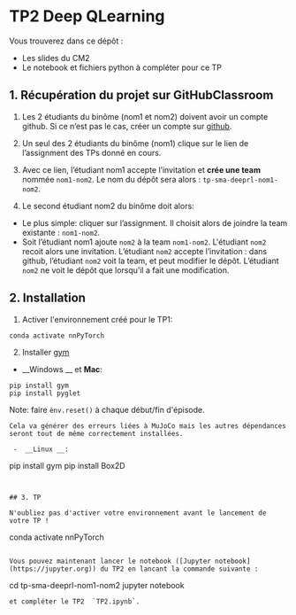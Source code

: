 # TP2 Deep QLearning

Vous trouverez dans ce dépôt :
* Les slides du CM2
* Le notebook et fichiers python à compléter pour ce TP

## 1. Récupération du projet sur GitHubClassroom


1. Les 2 étudiants du binôme (nom1 et nom2) doivent avoir un compte github. Si ce n’est pas le cas, créer un compte sur [github](https://github.com).
2. Un seul des 2 étudiants du binôme (nom1) clique sur le lien de l’assignment des TPs donné en cours.

3. Avec ce lien, l’étudiant nom1 accepte l’invitation et **crée une team** nommée `nom1-nom2`. Le nom du dépôt sera alors : `tp-sma-deeprl-nom1-nom2`. 
4. Le second étudiant nom2 du binôme doit alors:
* Le plus simple:  cliquer sur l’assignment. Il choisit alors de joindre la team existante : `nom1-nom2`.
* Soit l’étudiant nom1 ajoute `nom2` à la team `nom1-nom2`. L'étudiant `nom2`  recoit alors une invitation. L’étudiant `nom2`  accepte l’invitation : dans github, l’étudiant `nom2`  voit la team, et peut modifier le dépôt. L’étudiant `nom2`  ne voit le dépôt que lorsqu’il a fait une modification.

## 2. Installation

1. Activer l'environnement créé pour le TP1:

```
conda activate nnPyTorch
```
2. Installer [gym](https://gym.openai.com)

 -  __Windows __ et __Mac__: 

 ```
pip install gym
pip install pyglet
 ```
Note: faire `ènv.reset()` à chaque début/fin d'épisode.

```
Cela va générer des erreurs liées à MuJoCo mais les autres dépendances seront tout de même correctement installées.

 -  __Linux __: 

```
pip install gym
pip install Box2D
```


## 3. TP

N'oubliez pas d'activer votre environnement avant le lancement de votre TP !

```
conda activate nnPyTorch
```

Vous pouvez maintenant lancer le notebook ([Jupyter notebook](https://jupyter.org)) du TP2 en lancant la commande suivante :

```
cd tp-sma-deeprl-nom1-nom2
jupyter notebook
```
et compléter le TP2  `TP2.ipynb`.

